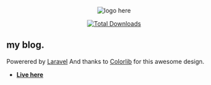<p align="center"><img alt="logo here" src="https://laravel.com/assets/img/components/logo-laravel.svg"></p>

<p align="center">
<a alt="thumbnail" href="https://packagist.org/packages/laravel/framework"><img src="https://poser.pugx.org/laravel/framework/d/total.svg" alt="Total Downloads"></a>
</p>

## my blog.

Powerered by [Laravel](http://laravel.com/) And thanks to [Colorlib](https://colorlib.com/) for this awesome design.

- **[Live here](http://localhost:8000/)**